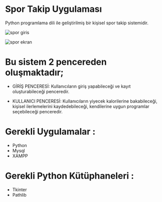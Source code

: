 # Spor Takip Uygulaması
Python programlama dili ile geliştirilmiş bir kişisel spor takip sistemidir.

![spor giris](https://github.com/yemresener/Araba-Kiralama-Uygulamasi/assets/169056684/da4f9490-ec98-4c4b-a95c-b99459874c0e)


![spor ekran](https://github.com/yemresener/Araba-Kiralama-Uygulamasi/assets/169056684/a389052d-0ad2-499e-9671-53de7a9ae379)


# Bu sistem 2 pencereden oluşmaktadır;
* GİRİŞ PENCERESİ: Kullanıcıların giriş yapabileceği ve kayıt oluşturabileceği penceredir.


* KULLANICI PENCERESİ: Kullanıcıların yiyecek kalorilerine bakabileceği, kişisel ilerlemelerini kaydedebileceği, kendilerine uygun programlar seçebileceği penceredir.

# Gerekli Uygulamalar :
* Python
* Mysql
* XAMPP

# Gerekli Python Kütüphaneleri :

* Tkinter
* Pathlib

